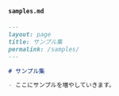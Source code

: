 
#### `samples.md`
```markdown
---
layout: page
title: サンプル集
permalink: /samples/
---

# サンプル集

- ここにサンプルを増やしていきます。
